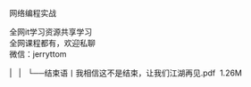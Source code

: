 网络编程实战  

全网it学习资源共享学习<br>全网课程都有，欢迎私聊<br>微信：jerryttom<br>

| &nbsp;&nbsp;| &nbsp;&nbsp;└──结束语丨我相信这不是结束，让我们江湖再见.pdf &nbsp;1.26M
